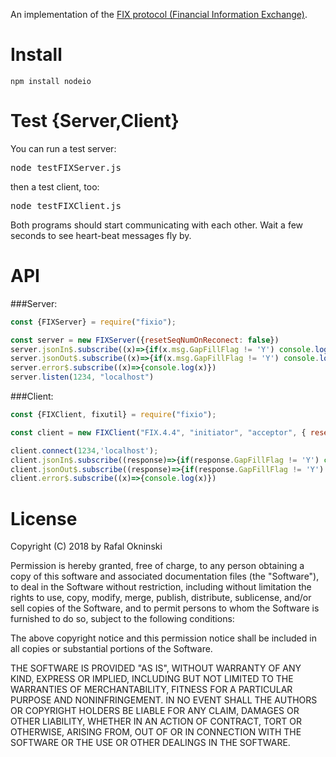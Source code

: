 An implementation of the [FIX protocol (Financial Information Exchange)](http://en.wikipedia.org/wiki/Financial_Information_eXchange).

Install
====

    npm install nodeio

Test {Server,Client}
============

You can run a test server:

<pre>
node testFIXServer.js
</pre>

then a test client, too:

<pre>
node testFIXClient.js
</pre>

Both programs should start communicating with each other.  Wait a few seconds to see
heart-beat messages fly by.

API
===

###Server:
```javascript
const {FIXServer} = require("fixio");

const server = new FIXServer({resetSeqNumOnReconect: false})
server.jsonIn$.subscribe((x)=>{if(x.msg.GapFillFlag != 'Y') console.log('jsonIn', x)})
server.jsonOut$.subscribe((x)=>{if(x.msg.GapFillFlag != 'Y') console.log('jsonOut', x)})
server.error$.subscribe((x)=>{console.log(x)})
server.listen(1234, "localhost")
```

###Client:
```javascript
const {FIXClient, fixutil} = require("fixio");

const client = new FIXClient("FIX.4.4", "initiator", "acceptor", { resetSeqNumOnReconect: false })

client.connect(1234,'localhost');
client.jsonIn$.subscribe((response)=>{if(response.GapFillFlag != 'Y') console.log('initiator jsonIn',response)})
client.jsonOut$.subscribe((response)=>{if(response.GapFillFlag != 'Y') console.log('initiator jsonOut',response)})
client.error$.subscribe((x)=>{console.log(x)})
```

License
=======
Copyright (C) 2018 by Rafal Okninski

Permission is hereby granted, free of charge, to any person obtaining a copy
of this software and associated documentation files (the "Software"), to deal
in the Software without restriction, including without limitation the rights
to use, copy, modify, merge, publish, distribute, sublicense, and/or sell
copies of the Software, and to permit persons to whom the Software is
furnished to do so, subject to the following conditions:

The above copyright notice and this permission notice shall be included in
all copies or substantial portions of the Software.

THE SOFTWARE IS PROVIDED "AS IS", WITHOUT WARRANTY OF ANY KIND, EXPRESS OR
IMPLIED, INCLUDING BUT NOT LIMITED TO THE WARRANTIES OF MERCHANTABILITY,
FITNESS FOR A PARTICULAR PURPOSE AND NONINFRINGEMENT. IN NO EVENT SHALL THE
AUTHORS OR COPYRIGHT HOLDERS BE LIABLE FOR ANY CLAIM, DAMAGES OR OTHER
LIABILITY, WHETHER IN AN ACTION OF CONTRACT, TORT OR OTHERWISE, ARISING FROM,
OUT OF OR IN CONNECTION WITH THE SOFTWARE OR THE USE OR OTHER DEALINGS IN
THE SOFTWARE.
